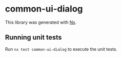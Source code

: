 # common-ui-dialog

This library was generated with [Nx](https://nx.dev).

## Running unit tests

Run `nx test common-ui-dialog` to execute the unit tests.

